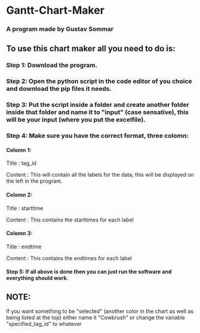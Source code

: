 # Gantt-Chart-Maker
### A program made by Gustav Sommar

## To use this chart maker all you need to do is:

### Step 1: Download the program.

### Step 2: Open the python script in the code editor of you choice and download the pip files it needs.

### Step 3: Put the script inside a folder and create another folder inside that folder and name it to "input" (case sensative), this will be your input (where you put the excelfile).

### Step 4: Make sure you have the correct format, three colomn:

#### Colomn 1: 

Title : tag_id

Content : This will contain all the labels for the data, this will be displayed on the left in the program.

#### Colomn 2: 

Title : starttime

Content : This contains the starttimes for each label

#### Colomn 3: 

Title : endtime

Content : This contains the endtimes for each label

#### Step 5: If all above is done then you can just run the software and everything should work.

## NOTE:

If you want something to be "selected" (another color in the chart as well as being listed at the top) either name it "Cowbrush" or change the variable "specified_tag_id" to whatever
